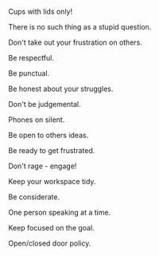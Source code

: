 Cups with lids only!

There is no such thing as a stupid question.

Don't take out your frustration on others.

Be respectful.

Be punctual.

Be honest about your struggles.

Don't be judgemental.

Phones on silent.

Be open to others ideas.

Be ready to get frustrated.

Don't rage - engage!

Keep your workspace tidy.

Be considerate.

One person speaking at a time.

Keep focused on the goal.

Open/closed door policy.